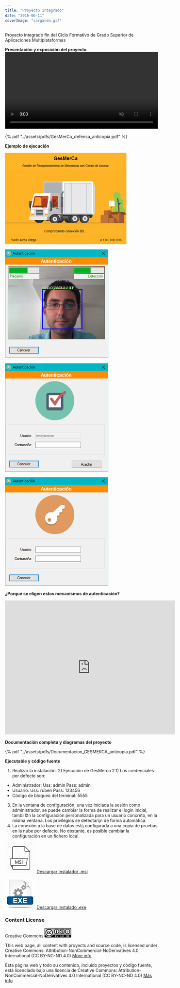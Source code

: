 ```yaml
---
title: "Proyecto integrado"
date: "2016-06-11"
coverImage: "cargando.gif"
---
```

Proyecto integrado fin del Ciclo Formativo de Grado Superior de Aplicaciones Multiplataformas

**Presentación y exposición del proyecto**
<video width="100%" muted controls>
    <source src="GesMerCa_defensa.mp4" type="video/mp4">
</video>

{% pdf "../assets/pdfs/GesMerCa_defensa_anticopia.pdf" %}

**Ejemplo de ejecución**

![](Carga.png)

![](ID_Facial_OK.png)

![](ID_Facial_Desconocido.png)

![](Login.png)

**¿Porqué se eligen estos mecaní­smos de autenticación?**

<iframe src="https://www.youtube.com/embed/MFHeKRsQtGE" width="560" height="440" frameborder="0" allowfullscreen="allowfullscreen"></iframe>

**Documentación completa y diagramas del proyecto**

{% pdf "../assets/pdfs/Documentacion_GESMERCA_anticopia.pdf" %}

**Ejecutable y código fuente**

1) Realizar la instalación. 2) Ejecución de GesMerca 2.1) Los credenciales por defecto son:
- Administrador:
    Uss: admin
    Pass: admin
- Usuario:
    Uss: ruben
    Pass: 123456
- Código de bloqueo del terminal: 5555

3) En la ventana de configuración, una vez iniciada la sesión como administrador, se puede cambiar la forma de realizar el login inicial, tambií©n la configuración personalizada para un usuario concreto, en la misma ventana. Los privilegios se detectarí¡n de forma automática.
4) La conexión a la base de datos estí¡ configurada a una copia de pruebas en la nube por defecto. No obstante, es posible cambiar la configuración en un fichero local.

[![](v-10-5121.png)](https://bitbucket.org/rubenarcos/gesmerca-c/downloads/GesMerCa.msi)
[Descargar instalador .msi](https://bitbucket.org/rubenarcos/gesmerca-c/downloads/GesMerCa.msi)

[![](icono_archivo_exe1.png)](https://bitbucket.org/rubenarcos/gesmerca-c/downloads/setup.exe)
[Descargar instalado .exe](https://bitbucket.org/rubenarcos/gesmerca-c/downloads/setup.exe)

### Content License

Creative Commons [![License: CC BY-NC-ND 4.0](88x311.png)](https://creativecommons.org/licenses/by-nc-nd/4.0/)

This web page, all content with proyects and source code, is licensed under Creative Commons: Attribution-NonCommercial-NoDerivatives 4.0 International (CC BY-NC-ND 4.0) [More info](https://creativecommons.org/licenses/by-nc-nd/4.0/)

Esta página web y todo su contenido, incluido proyectos y código fuente, está licenciado bajo una licencia de Creative Commons: Attribution-NonCommercial-NoDerivatives 4.0 International (CC BY-NC-ND 4.0) [Más info](https://creativecommons.org/licenses/by-nc-nd/4.0/deed.es)
